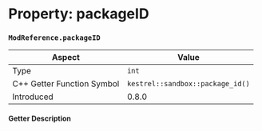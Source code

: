 
# Property: packageID
### `ModReference.packageID`

| Aspect | Value |
| --- | --- |
| Type | `int` |
| C++ Getter Function Symbol | `kestrel::sandbox::package_id()` |
| Introduced | 0.8.0 |

#### Getter Description

